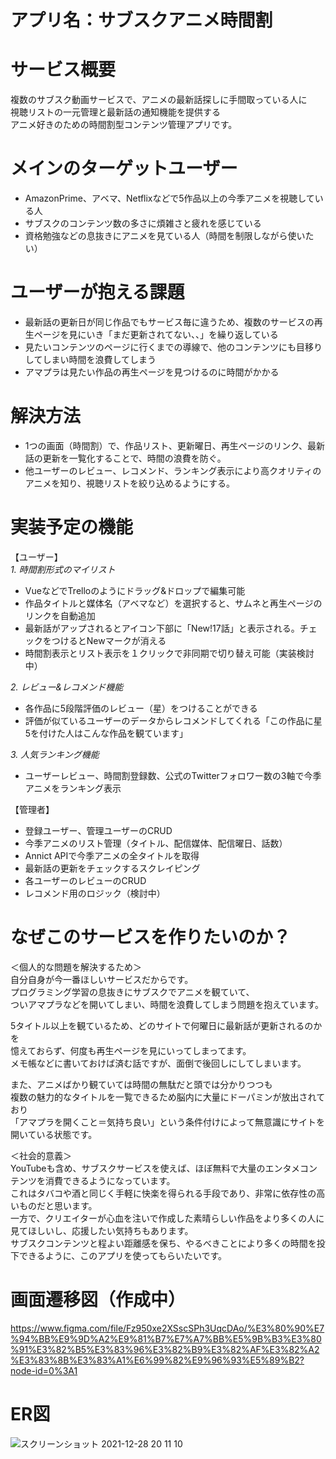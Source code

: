 # アプリ名：サブスクアニメ時間割

# サービス概要

複数のサブスク動画サービスで、アニメの最新話探しに手間取っている人に  
視聴リストの一元管理と最新話の通知機能を提供する  
アニメ好きのための時間割型コンテンツ管理アプリです。

# メインのターゲットユーザー

* AmazonPrime、アベマ、Netflixなどで5作品以上の今季アニメを視聴している人
* サブスクのコンテンツ数の多さに煩雑さと疲れを感じている
* 資格勉強などの息抜きにアニメを見ている人（時間を制限しながら使いたい）

# ユーザーが抱える課題

* 最新話の更新日が同じ作品でもサービス毎に違うため、複数のサービスの再生ページを見にいき「まだ更新されてない、、」を繰り返している
* 見たいコンテンツのページに行くまでの導線で、他のコンテンツにも目移りしてしまい時間を浪費してしまう
* アマプラは見たい作品の再生ページを見つけるのに時間がかかる

# 解決方法

* 1つの画面（時間割）で、作品リスト、更新曜日、再生ページのリンク、最新話の更新を一覧化することで、時間の浪費を防ぐ。  
* 他ユーザーのレビュー、レコメンド、ランキング表示により高クオリティのアニメを知り、視聴リストを絞り込めるようにする。

# 実装予定の機能

【ユーザー】   
_1. 時間割形式のマイリスト_
* VueなどでTrelloのようにドラッグ&ドロップで編集可能
* 作品タイトルと媒体名（アベマなど）を選択すると、サムネと再生ページのリンクを自動追加
* 最新話がアップされるとアイコン下部に「New!17話」と表示される。チェックをつけるとNewマークが消える
* 時間割表示とリスト表示を１クリックで非同期で切り替え可能（実装検討中）

_2. レビュー&レコメンド機能_
* 各作品に5段階評価のレビュー（星）をつけることができる
* 評価が似ているユーザーのデータからレコメンドしてくれる「この作品に星5を付けた人はこんな作品を観ています」

_3. 人気ランキング機能_
* ユーザーレビュー、時間割登録数、公式のTwitterフォロワー数の3軸で今季アニメをランキング表示

【管理者】  
* 登録ユーザー、管理ユーザーのCRUD
* 今季アニメのリスト管理（タイトル、配信媒体、配信曜日、話数）
* Annict APIで今季アニメの全タイトルを取得
* 最新話の更新をチェックするスクレイピング
* 各ユーザーのレビューのCRUD
* レコメンド用のロジック（検討中）

# なぜこのサービスを作りたいのか？

＜個人的な問題を解決するため＞  
自分自身が今一番ほしいサービスだからです。  
プログラミング学習の息抜きにサブスクでアニメを観ていて、  
ついアマプラなどを開いてしまい、時間を浪費してしまう問題を抱えています。
  
5タイトル以上を観ているため、どのサイトで何曜日に最新話が更新されるのかを  
憶えておらず、何度も再生ページを見にいってしまってます。  
メモ帳などに書いておけば済む話ですが、面倒で後回しにしてしまいます。
  
また、アニメばかり観ていては時間の無駄だと頭では分かりつつも  
複数の魅力的なタイトルを一覧できるため脳内に大量にドーパミンが放出されており  
「アマプラを開くこと＝気持ち良い」という条件付けによって無意識にサイトを開いている状態です。
  
＜社会的意義＞  
YouTubeも含め、サブスクサービスを使えば、ほぼ無料で大量のエンタメコンテンツを消費できるようになっています。  
これはタバコや酒と同じく手軽に快楽を得られる手段であり、非常に依存性の高いものだと思います。  
一方で、クリエイターが心血を注いで作成した素晴らしい作品をより多くの人に見てほしいし、応援したい気持ちもあります。  
サブスクコンテンツと程よい距離感を保ち、やるべきことにより多くの時間を投下できるように、このアプリを使ってもらいたいです。

# 画面遷移図（作成中）
https://www.figma.com/file/Fz950xe2XSscSPh3UqcDAo/%E3%80%90%E7%94%BB%E9%9D%A2%E9%81%B7%E7%A7%BB%E5%9B%B3%E3%80%91%E3%82%B5%E3%83%96%E3%82%B9%E3%82%AF%E3%82%A2%E3%83%8B%E3%83%A1%E6%99%82%E9%96%93%E5%89%B2?node-id=0%3A1

# ER図
![スクリーンショット 2021-12-28 20 11 10](https://user-images.githubusercontent.com/65857152/147560464-0d4848f5-412b-478a-ad2a-8f0e312c7ac9.png)